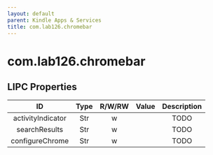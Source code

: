 ```yaml
---
layout: default
parent: Kindle Apps & Services
title: com.lab126.chromebar
---
```


# com.lab126.chromebar

## LIPC Properties

| ID                | Type | R/W/RW | Value | Description |
|:-----------------:|:----:|:------:|:-----:|:-----------:|
| activityIndicator | Str  | w      |       | TODO        |
| searchResults     | Str  | w      |       | TODO        |
| configureChrome   | Str  | w      |       | TODO        |